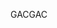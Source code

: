  <span data-ttu-id="43b7a-101">GAC</span><span class="sxs-lookup"><span data-stu-id="43b7a-101">GAC</span></span> 